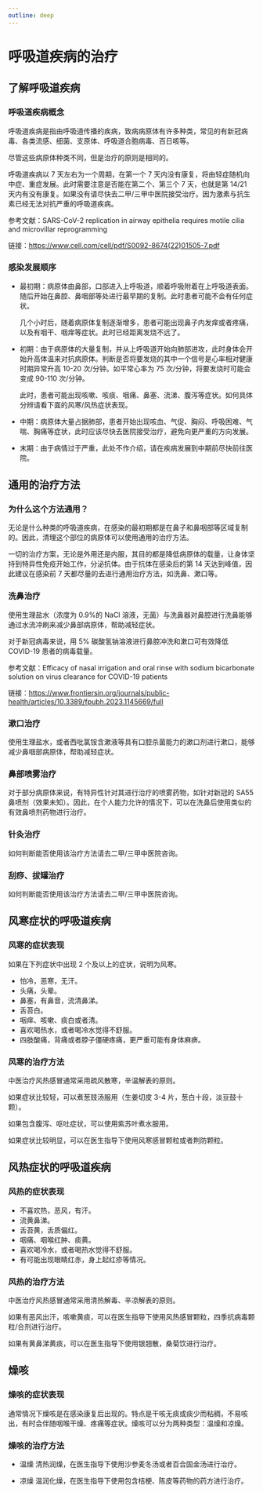 ```yaml
---
outline: deep
---
```


# 呼吸道疾病的治疗

## 了解呼吸道疾病

### 呼吸道疾病概念

呼吸道疾病是指由呼吸道传播的疾病，致病病原体有许多种类，常见的有新冠病毒、各类流感、细菌、支原体、呼吸道合胞病毒、百日咳等。

尽管这些病原体种类不同，但是治疗的原则是相同的。

呼吸道疾病以 7 天左右为一个周期，在第一个 7 天内没有康复，将由轻症随机向中症、重症发展。此时需要注意是否能在第二个、第三个 7 天，也就是第 14/21 天内有没有康复。如果没有请尽快去二甲/三甲中医院接受治疗。因为激素与抗生素已经无法对抗严重的呼吸道疾病。

参考文献：SARS-CoV-2 replication in airway epithelia requires motile cilia and microvillar reprogramming

链接：https://www.cell.com/cell/pdf/S0092-8674(22)01505-7.pdf

### 感染发展顺序

- 最初期：病原体由鼻部，口部进入上呼吸道，顺着呼吸附着在上呼吸道表面。随后开始在鼻腔、鼻咽部等处进行最早期的复制。此时患者可能不会有任何症状。

  几个小时后，随着病原体复制逐渐增多，患者可能出现鼻子内发痒或者疼痛，以及有咽干、咽痒等症状。此时已经距离发烧不远了。

- 初期：由于病原体的大量复制，并从上呼吸道开始向肺部进攻，此时身体会开始升高体温来对抗病原体。判断是否将要发烧的其中一个信号是心率相对健康时期异常升高 10-20 次/分钟。如平常心率为 75 次/分钟，将要发烧时可能会变成 90-110 次/分钟。

  此时，患者可能出现咳嗽、咳痰、咽痛、鼻塞、流涕、腹泻等症状。如何具体分辨请看下面的风寒/风热症状表现。

- 中期：病原体大量占据肺部，患者开始出现咳血、气促、胸闷、呼吸困难、气喘、胸痛等症状，此时应该尽快去医院接受治疗，避免向更严重的方向发展。

- 末期：由于病情过于严重，此处不作介绍，请在疾病发展到中期前尽快前往医院。

## 通用的治疗方法

### 为什么这个方法通用？

无论是什么种类的呼吸道疾病，在感染的最初期都是在鼻子和鼻咽部等区域复制的。因此，清理这个部位的病原体可以使用通用的治疗方法。

一切的治疗方案，无论是外用还是内服，其目的都是降低病原体的载量，让身体坚持到特异性免疫开始工作，分泌抗体。由于抗体在感染后的第 14 天达到峰值，因此建议在感染前 7 天都尽量的去进行通用治疗方法，如洗鼻、漱口等。

### 洗鼻治疗

使用生理盐水（浓度为 0.9%的 NaCl 溶液，无菌）与洗鼻器对鼻腔进行洗鼻能够通过水流冲刷来减少鼻部病原体，帮助减轻症状。

对于新冠病毒来说，用 5% 碳酸氢钠溶液进行鼻腔冲洗和漱口可有效降低 COVID-19 患者的病毒载量。

参考文献：Efficacy of nasal irrigation and oral rinse with sodium bicarbonate solution on virus clearance for COVID-19 patients

链接：https://www.frontiersin.org/journals/public-health/articles/10.3389/fpubh.2023.1145669/full

### 漱口治疗

使用生理盐水，或者西吡氯铵含漱液等具有口腔杀菌能力的漱口剂进行漱口，能够减少鼻咽部病原体，帮助减轻症状。

### 鼻部喷雾治疗

对于部分病原体来说，有特异性针对其进行治疗的喷雾药物，如针对新冠的 SA55 鼻喷剂（效果未知）。因此，在个人能力允许的情况下，可以在洗鼻后使用类似的有效鼻喷剂药物进行治疗。

### 针灸治疗

如何判断能否使用该治疗方法请去二甲/三甲中医院咨询。

### 刮痧、拔罐治疗

如何判断能否使用该治疗方法请去二甲/三甲中医院咨询。

## 风寒症状的呼吸道疾病

### 风寒的症状表现

如果在下列症状中出现 2 个及以上的症状，说明为风寒。

- 怕冷，恶寒，无汗。
- 头痛，头晕。
- 鼻塞，有鼻音，流清鼻涕。
- 舌苔白。
- 咽痒、咳嗽、痰白或者清。
- 喜欢喝热水，或者喝冷水觉得不舒服。
- 四肢酸痛，背痛或者脖子僵硬疼痛，更严重可能有身体麻痹。

### 风寒的治疗方法

中医治疗风热感冒通常采用疏风散寒，辛温解表的原则。

如果症状比较轻，可以煮葱豉汤服用（生姜切皮 3-4 片，葱白十段，淡豆鼓十颗）。

如果包含腹泻、呕吐症状，可以使用紫苏叶煮水服用。

如果症状比较明显，可以在医生指导下使用风寒感冒颗粒或者荆防颗粒。

## 风热症状的呼吸道疾病

### 风热的症状表现

- 不喜欢热，恶风，有汗。
- 流黄鼻涕。
- 舌苔黄，舌质偏红。
- 咽痛、咽喉红肿、痰黄。
- 喜欢喝冷水，或者喝热水觉得不舒服。
- 有可能出现眼睛红赤，身上起红疹等情况。

### 风热的治疗方法

中医治疗风热感冒通常采用清热解毒、辛凉解表的原则。

如果有恶风出汗，咳嗽黄痰，可以在医生指导下使用风热感冒颗粒，四季抗病毒颗粒/合剂进行治疗。

如果有黄鼻涕黄痰，可以在医生指导下使用银翘散，桑菊饮进行治疗。

## 燥咳

### 燥咳的症状表现

通常情况下燥咳是在感染康复后出现的。特点是干咳无痰或痰少而粘稠，不易咳出，有时会伴随咽喉干燥、疼痛等症状。燥咳可以分为两种类型：温燥和凉燥。

### 燥咳的治疗方法

- 温燥
  清热润燥，在医生指导下使用沙参麦冬汤或者百合固金汤进行治疗。

- 凉燥
  温润化燥，在医生指导下使用包含桔梗、陈皮等药物的药方进行治疗。

